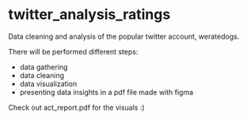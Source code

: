 # twitter_analysis_ratings
 Data cleaning and analysis of the popular twitter account, weratedogs.

There will be performed different steps:

- data gathering
- data cleaning
- data visualization
- presenting data insights in a pdf file made with figma

Check out act_report.pdf for the visuals :)
